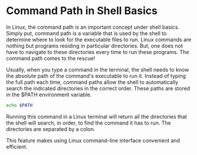 # Command Path in Shell Basics

In Linux, the command path is an important concept under shell basics. Simply put, command path is a variable that is used by the shell to determine where to look for the executable files to run. Linux commands are nothing but programs residing in particular directories. But, one does not have to navigate to these directories every time to run these programs. The command path comes to the rescue!

Usually, when you type a command in the terminal, the shell needs to know the absolute path of the command's executable to run it. Instead of typing the full path each time, command paths allow the shell to automatically search the indicated directories in the correct order. These paths are stored in the $PATH environment variable.

```sh
echo $PATH
```

Running this command in a Linux terminal will return all the directories that the shell will search, in order, to find the command it has to run. The directories are separated by a colon.

This feature makes using Linux command-line interface convenient and efficient.
